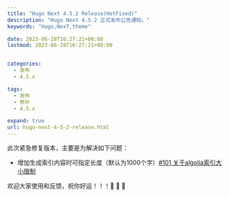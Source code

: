 ```yaml
---
title: "Hugo Next 4.5.2 Release(HotFixed)"
description: "Hugo Next 4.5.2 正式发布公告通知。"
keywords: "Hugo,NexT,theme"

date: 2023-06-28T16:27:21+08:00
lastmod: 2023-06-28T16:27:21+08:00


categories:
  - 发布
  - 4.5.x

tags:
  - 发布
  - 修补
  - 4.5.x

expand: true
url: hugo-next-4-5-2-release.html
---
```


此次紧急修复版本，主要是为解决如下问题：

 - 增加生成索引内容时可指定长度（默认为1000个字）[#101 关于algolia索引大小限制](https://github.com/hugo-next/hugo-theme-next)

欢迎大家使用和反馈，祝你好运！！！:tada: :tada: :tada:
